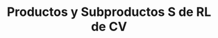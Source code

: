 ---
title: "Productos y Subproductos S de RL de CV"
url: /monterrey-bataquez/productos-y-subproductos-s-de-rl-de-cv/
shop: Landwirtschaftlich
---